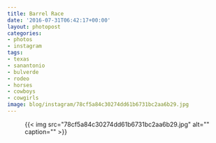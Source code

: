 ```yaml
---
title: Barrel Race
date: '2016-07-31T06:42:17+00:00'
layout: photopost
categories:
- photos
- instagram
tags:
- texas
- sanantonio
- bulverde
- rodeo
- horses
- cowboys
- cowgirls
image: blog/instagram/78cf5a84c30274dd61b6731bc2aa6b29.jpg
---
```


<figure class="photo photo--square">
  {{< img src="78cf5a84c30274dd61b6731bc2aa6b29.jpg" alt="" caption="" >}}

</figure>



